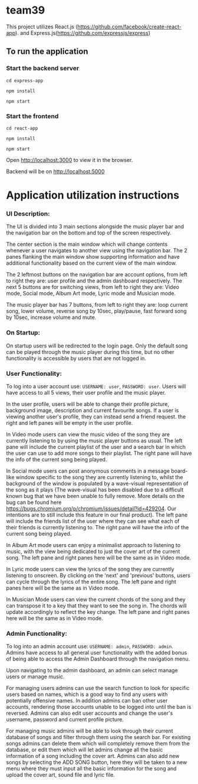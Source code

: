 # team39

This project utilizes React.js  (https://github.com/facebook/create-react-app). and Express.js(https://github.com/expressjs/express)

## To run the application

### Start the backend server

`cd express-app`

`npm install`

`npm start`

### Start the frontend

`cd react-app`

`npm install`

`npm start`

Open [http://localhost:3000](http://localhost:3000) to view it in the browser.

Backend will be on [http://localhost:5000](http://localhost:5000)



# Application utilization instructions

### UI Description:
The UI is divided into 3 main sections alongside the music player bar and the navigation bar
on the bottom and top of the screen respectively.

The center section is the main window which will change contents whenever a user navigates to another view using
the navigation bar. The 2 panes flanking the main window show supporting information and have additional functionality
based on the current view of the main window.

The 2 leftmost buttons on the navigation bar are account options, from left to right they are: user profile and the admin dashboard respectively.
The next 5 buttons are for switching views, from left to right they are: Video mode, Social mode, Album Art mode, Lyric mode
and Musician mode.

The music player bar has 7 buttons, from left to right they are: loop current song, lower volume,
reverse song by 10sec, play/pause, fast forward song by 10sec, increase volume and mute.

### On Startup:
On startup users will be redirected to the login page. Only the default song can be played through the music
player during this time, but no other functionality is accessible by users that are not logged in.

### User Functionality:
To log into a user account use: `USERNAME: user`, `PASSWORD: user`.
Users will have access to all 5 views, their user profile and the music player.

In the user profile, users will be able to change their profile picture, background image, description and current
favourite songs. If a user is viewing another user's profile, they can instead send a friend request. the right and
left panes will be empty in the user profile.

In Video mode users can view the music video of the song they are currently listening to by using the music player
buttons as usual. The left pane will include the current playlist of the user and a search bar in which the user can use to add more songs to their playlist. The right pane will have the info of the current song being played.

In Social mode users can post anonymous comments in a message board-like window specific to the song they
are currently listening to, whilst the background of the window is populated by a wave-visual representation of the
song as it plays (The wave-visual has been disabled due to a difficult known bug that we have been unable to fully remove. More details on the bug can be found here https://bugs.chromium.org/p/chromium/issues/detail?id=429204. Our intentions are to still include this feature in our final product). The left pane will include the friends list of the user where they can see what each of their friends is currently listening to. The right pane will have the info of the current song being played. 

In Album Art mode users can enjoy a minimalist approach to listening to music, with the view being dedicated to
just the cover art of the current song. The left pane and right panes here will be the same as in Video mode.

In Lyric mode users can view the lyrics of the song they are currently listening to onscreen. By clicking on the
'next' and 'previous' buttons, users can cycle through the lyrics of the entire song. The left pane and right panes here will be the same as in Video mode.

In Musician Mode users can view the current chords of the song and they can transpose it to a key that they want to see the song in. The chords will update accordingly to reflect the key change. The left pane and right panes here will be the same as in Video mode.

### Admin Functionality:
To log into an admin account use: `USERNAME: admin`, `PASSWORD: admin`. 
Admins have access to all general user functionality with the added bonus of being able to access the Admin Dashboard
through the navigation menu.

Upon navigating to the admin dashboard, an admin can select manage users or manage music.

For managing users admins can use the search function to look for specific users based on names, which is a good way to
find any users with potentially offensive names. In addition admins can ban other user accounts, rendering those accounts
unable to be logged into until the ban is reversed. Admins can also edit user accounts and change the user's username, password and current profile picture.

For managing music admins will be able to look through their current database of songs and filter through them using the search bar.
For existing songs admins can delete them which will completely remove them from the database, or edit them which will let admins change all the basic information of a song including the cover art.
Admins can also add new songs by selecting the ADD SONG button, here they will be taken to a new menu where they must input all the basic information for the song and upload the cover art, sound file and lyric file.

